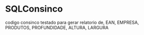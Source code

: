 # SQLConsinco
codigo consinco testado para gerar relatorio de,
EAN, EMPRESA, PRODUTOS, PROFUNDIDADE, ALTURA, LARGURA

